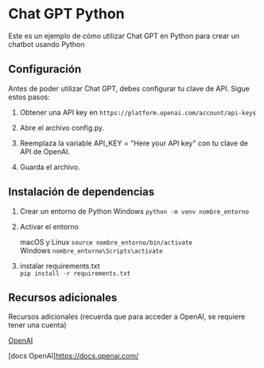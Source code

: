 # Chat GPT Python

Este es un ejemplo de cómo utilizar Chat GPT en Python para crear un chatbot usando Python 
 

## Configuración 

Antes de poder utilizar Chat GPT, debes configurar tu clave de API. Sigue estos pasos:

1) Obtener una API key en ``` https://platform.openai.com/account/api-keys ```

2) Abre el archivo config.py.

3) Reemplaza la variable API_KEY = "Here your API key" con tu clave de API de OpenAI.
    
4) Guarda el archivo.


## Instalación de dependencias 

1) Crear un entorno de Python
  Windows ```python -m venv nombre_entorno ```


2) Activar el entorno

   macOS y Linux ```source nombre_entorno/bin/activate``` <br>
   Windows ```nombre_entorno\Scripts\activate```


3) instalar requirements.txt <br>
```pip install -r requirements.txt ```


## Recursos adicionales
Recursos adicionales (recuerda que para acceder a OpenAI, se requiere tener una cuenta)

[OpenAI](https://openai.com)

[docs OpenAI]https://docs.openai.com/
